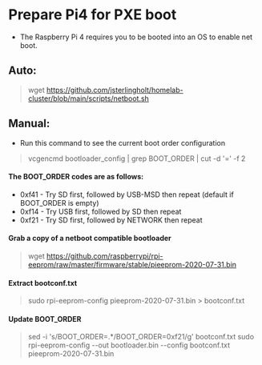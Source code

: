
# Prepare Pi4 for PXE boot

* The Raspberry Pi 4 requires you to be booted into an OS to enable net boot.
##  Auto:
>   wget https://github.com/jsterlingholt/homelab-cluster/blob/main/scripts/netboot.sh

##  Manual:
-   Run this command to see the current boot order configuration
>   vcgencmd bootloader_config | grep BOOT_ORDER | cut -d '=' -f 2

#### The BOOT_ORDER codes are as follows:
-   0xf41 - Try SD first, followed by USB-MSD then repeat (default if BOOT_ORDER is empty)
-   0xf14 - Try USB first, followed by SD then repeat
-   0xf21 - Try SD first, followed by NETWORK then repeat

#### Grab a copy of a netboot compatible bootloader
>   wget https://github.com/raspberrypi/rpi-eeprom/raw/master/firmware/stable/pieeprom-2020-07-31.bin

#### Extract bootconf.txt
>   sudo rpi-eeprom-config pieeprom-2020-07-31.bin > bootconf.txt

#### Update BOOT_ORDER
>   sed -i 's/BOOT_ORDER=.*/BOOT_ORDER=0xf21/g' bootconf.txt
>   sudo rpi-eeprom-config --out bootloader.bin --config bootconf.txt pieeprom-2020-07-31.bin